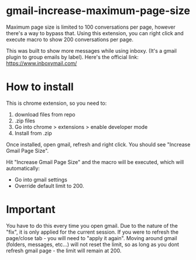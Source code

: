 # gmail-increase-maximum-page-size
Maximum page size is limited to 100 conversations per page, however there's a way to bypass that. Using this extension, you can right click and execute macro to show 200 conversations per page.

This was built to show more messages while using inboxy. (It's a gmail plugin to group emails by label). 
Here's the official link: https://www.inboxymail.com/

# How to install
This is chrome extension, so you need to:
1. download files from repo
2. .zip files
3. Go into chrome > extensions > enable developer mode
4. Install from .zip

Once installed, open gmail, refresh and right click. You should see "Increase Gmail Page Size". 


Hit "Increase Gmail Page Size" and the macro will be executed, which will automatically:
* Go into gmail settings
* Override default limit to 200.

# Important
You have to do this every time you open gmail. Due to the nature of the "fix", it is only applied for the current session. If you were to refresh the page/close tab - you will need to "apply it again". Moving around gmail (folders, messages, etc...) will not reset the limit, so as long as you dont refresh gmail page - the limit will remain at 200. 




